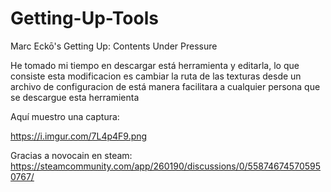 # Getting-Up-Tools
Marc Eckō's Getting Up: Contents Under Pressure








He tomado mi tiempo en descargar está herramienta y editarla, lo que consiste esta modificacion es cambiar la ruta de las texturas desde un archivo de configuracion de está manera facilitara a cualquier persona que se descargue esta herramienta

Aquí muestro una captura:

https://i.imgur.com/7L4p4F9.png



Gracias a novocain en steam: https://steamcommunity.com/app/260190/discussions/0/558746745705950767/
